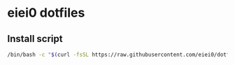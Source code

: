 
# eiei0 dotfiles

## Install script
```bash
/bin/bash -c "$(curl -fsSL https://raw.githubusercontent.com/eiei0/dotfiles/HEAD/.bootstrap.sh)"
```
